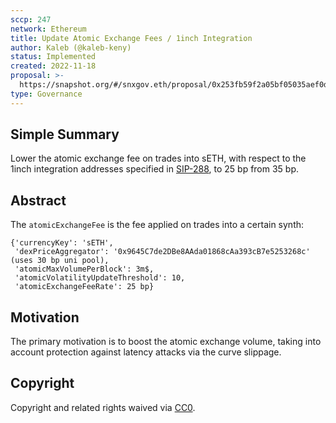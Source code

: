 ```yaml
---
sccp: 247
network: Ethereum
title: Update Atomic Exchange Fees / 1inch Integration
author: Kaleb (@kaleb-keny)
status: Implemented
created: 2022-11-18
proposal: >-
  https://snapshot.org/#/snxgov.eth/proposal/0x253fb59f2a05bf05035aef0dedb36dbb5a238cd07f1df1f36d2e6ae658751719
type: Governance
---
```


<!--You can leave these HTML comments in your merged SCCP and delete the visible duplicate text guides, they will not appear and may be helpful to refer to if you edit it again. This is the suggested template for new SCCPs. Note that an SCCP number will be assigned by an editor. When opening a pull request to submit your SCCP, please use an abbreviated title in the filename, `sccp-draft_title_abbrev.md`. The title should be 44 characters or less.-->

## Simple Summary

<!--"If you can't explain it simply, you don't understand it well enough." Provide a simplified and layman-accessible explanation of the SCCP.-->

Lower the atomic exchange fee on trades into sETH, with respect to the 1inch integration addresses specified in [SIP-288](https://sips.synthetix.io/sips/sip-288/), to 25 bp from 35 bp. 

## Abstract

<!--A short (~200 word) description of the variable change proposed.-->

The `atomicExchangeFee` is the fee applied on trades into a certain synth:

```
{'currencyKey': 'sETH',
 'dexPriceAggregator': '0x9645C7de2DBe8AAda01868cAa393cB7e5253268c' (uses 30 bp uni pool),
 'atomicMaxVolumePerBlock': 3m$,
 'atomicVolatilityUpdateThreshold': 10,
 'atomicExchangeFeeRate': 25 bp}
```

## Motivation

<!--The motivation is critical for SCCPs that want to update variables within Synthetix. It should clearly explain why the existing variable is not incentive aligned. SCCP submissions without sufficient motivation may be rejected outright.-->

The primary motivation is to boost the atomic exchange volume, taking into account protection against latency attacks via the curve slippage. 

## Copyright

Copyright and related rights waived via [CC0](https://creativecommons.org/publicdomain/zero/1.0/).